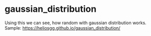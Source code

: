 # gaussian_distribution  
Using this we can see, how random with gaussian distribution works.  
Sample: https://heliosgg.github.io/gaussian_distribution/
